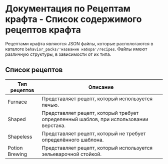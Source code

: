 # Документация по Рецептам крафта - Список содержимого рецептов крафта

Рецептами крафта являются JSON файлы, которые распологаются в каталоге `behavior_packs/'название набора'/recipes`. Файлы имеют различную структуры, в зависимости от их типа.

## Список рецептов

| Тип рецептов   | Описание                                                                              |
|----------------|---------------------------------------------------------------------------------------|
| Furnace        | Представляет рецепт, который используется печью.                                      |
| Shaped         | Представляет рецепт, который требует определенный шаблов, при использовании верстака. |
| Shapeless      | Представляет рецепт, который не требует определённого шаблона.                        |
| Potion Brewing | Представляет рецепт, который используется зельеварочной стойкой.                      |

[comment]: <> (Спасибо, Foxuk)
